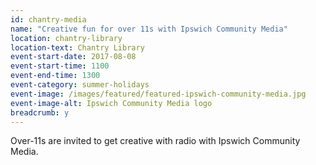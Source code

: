 ```yaml
---
id: chantry-media
name: "Creative fun for over 11s with Ipswich Community Media"
location: chantry-library
location-text: Chantry Library
event-start-date: 2017-08-08
event-start-time: 1100
event-end-time: 1300
event-category: summer-holidays
event-image: /images/featured/featured-ipswich-community-media.jpg
event-image-alt: Ipswich Community Media logo
breadcrumb: y
---
```


Over-11s are invited to get creative with radio with Ipswich Community Media.
